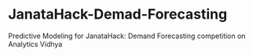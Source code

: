 # JanataHack-Demad-Forecasting
Predictive Modeling for JanataHack: Demand Forecasting competition on Analytics Vidhya
